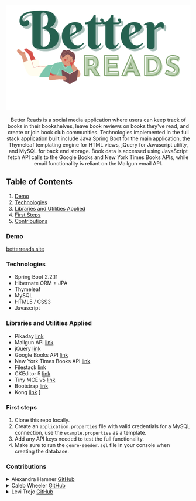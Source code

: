 <img width="1054" alt="Better Reads Logo" src="https://raw.githubusercontent.com/Better-Reads-Capstone/BetterReads/main/src/main/resources/static/img/Betterreads.svg">

<p align="center">Better Reads is a social media application where users can keep track of books in their bookshelves, leave book reviews on books they've read, and create or join book club communities.  Technologies implemented in the full stack application built include Java Spring Boot for the main application, the Thymeleaf templating engine for HTML views, jQuery for Javascript utility, and MySQL for back end storage. Book data is accessed using JavaScript fetch API calls to the Google Books and New York Times Books APIs, while email functionality is reliant on the Mailgun email API.<p>

## Table of Contents
1. [Demo](https://github.com/Better-Reads-Capstone/BetterReads/#demo)
2. [Technologies](https://github.com/Better-Reads-Capstone/BetterReads/#technologies)
3. [Libraries and Utilities Applied](https://github.com/Better-Reads-Capstone/BetterReads/#libraries-and-utilities-applied)
4. [First Steps](https://github.com/Better-Reads-Capstone/BetterReads/#first-steps)
4. [Contributions](https://github.com/Better-Reads-Capstone/BetterReads/#contributions)

### Demo
[betterreads.site](https://betterreads.site/bookclubs)


### Technologies
- Spring Boot 2.2.11
- Hibernate ORM + JPA
- Thymeleaf
- MySQL
- HTML5 / CSS3
- Javascript

### Libraries and Utilities Applied
- Pikaday [link](https://github.com/Pikaday/Pikaday)
- Mailgun API [link](https://www.mailgun.com/)
- jQuery [link](https://jquery.com/)
- Google Books API [link](https://developers.google.com/books/docs/overview)
- New York Times Books API [link](https://developer.nytimes.com/docs/books-product/1/overview)
- Filestack [link](https://www.filestack.com/docs/)
- CKEditor 5 [link](https://ckeditor.com/docs/ckeditor5/latest/)
- Tiny MCE v5 [link](https://www.tiny.cloud/docs/quick-start/)
- Bootstrap [link](https://getbootstrap.com/docs/4.5/getting-started/introduction/)
- Kong [link](https://github.com/Kong/unirest-java) [


### First steps

1. Clone this repo locally.
1. Create an `application.properties` file with valid credentials for a MySQL connection, use the `example.properties` as a template.
1. Add any API keys needed to test the full functionality.
1. Make sure to run the `genre-seeder.sql` file in your console when creating the database.


### Contributions

<details>
  <summary>Alexandra Hamner <a href="https://github.com/alexandrahamner" target="_blank">GitHub</a></summary>

  1.  
  2. 
  3. 
  4. 
</details>

<details>
  <summary>Caleb Wheeler  <a href="https://github.com/CalebEWheeler" target="_blank">GitHub</a></summary>
  
  1.  Created a users ability to add a book to a users bookshelf, update the STATUS of a book on a users bookshelf, and delete a book from a users bookshelf
  2.  Implemented CRUD functionality for review objects
  3.  Utilized Spring Boot Framework to create a JSON object paired with JQuery to allow a user to auto-populate a modal to edit a review
  4.  Passed to a users profile the bookclubs a user is affiliated with along with classes to differentiate if a user is an owner or member of a bookclub
  5.  Added the functionality to allow a user to view all existing bookclubs
  6.  Implemented a search method that will allow a user to search for bookclubs by a query, as well as a filter by Genre functionality
  7.  Utilized an assortment of methods in Spring Boot Framework to allow a user to reset their password.
</details>

<details>
  <summary>Levi Trejo <a href="https://github.com/lbtrejo" target="_blank">GitHub</a></summary>

  1.  
  2. 
  3. 
  4. 
</details>
